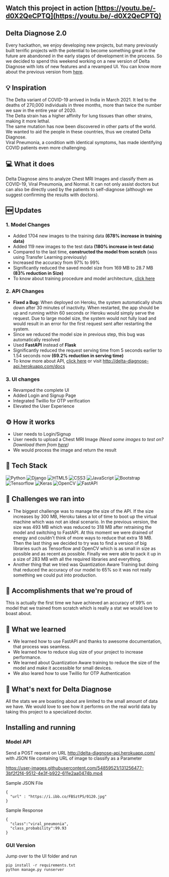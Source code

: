 ## Watch this project in action [https://youtu.be/-d0X2QeCPTQ](https://youtu.be/-d0X2QeCPTQ)

## Delta Diagnose 2.0
Every hackathon, we enjoy developing new projects, but many previously built terrific projects with the potential to become something great in the future are abandoned in the early stages of development in the process. So we decided to spend this weekend working on a new version of Delta Diagnose with lots of new features and a revamped UI. You can know more about the previous version from [here](https://devpost.com/software/delta-diagnose).

## 💡 Inspiration
The Delta variant of COVID-19 arrived in India in March 2021. It led to the deaths of 270,000 individuals in three months, more than twice the number we saw in the entire year of 2020. <br> The Delta strain has a higher affinity for lung tissues than other strains, making it more lethal. <br>
The same mutation has now been discovered in other parts of the world. We wanted to aid the people in these countries, thus we created Delta Diagnose. <br>
Viral Pneumonia, a condition with identical symptoms, has made identifying COVID patients even more challenging.

## 💻 What it does
Delta Diagnose aims to analyze Chest MRI Images and classify them as COVID-19, Viral Pneumonia, and Normal. It can not only assist doctors but can also be directly used by the patients to self-diagnose (although we suggest confirming the results with doctors).

## 🆕 Updates

### 1. Model Changes
- Added 1704 new images to the training data <b>(678% increase in training data)</b>
- Added 119 new images to the test data <b>(180% increase in test data)</b>
- Compared to the last time, <b>constructed the model from scratch</b> (was using Transfer Learning previously)
- Increased the accuracy from 97% to 99%
- Significantly reduced the saved model size from 169 MB to 28.7 MB <b>(83% reduction in Size)</b>
- To know about training procedure and model architecture, [click here](https://github.com/kanakmi/Delta-Diagnose/tree/Version-2.0/Model%20Training)

### 2. API Changes
- <b>Fixed a Bug:</b> When deployed on Heroku, the system automatically shuts down after 30 minutes of inactivity. When restarted, the app should be up and running within 60 seconds or Heroku would simply serve the request. Due to large model size, the system would not fully load and would result in an error for the first request sent after restarting the system.
- Since we reduced the model size in previous step, this bug was automatically resolved
- Used <b>FastAPI</b> instead of <b>Flask</b> 
- Significantly reduced the request serving time from 5 seconds earlier to 1.54 seconds now <b> (69.2% reduction in serving time) </b>
- To know more about API, [click here](https://github.com/kanakmi/Delta-Diagnose/tree/Version-2.0/API) or visit http://delta-diagnose-api.herokuapp.com/docs

### 3. UI changes
- Revamped the complete UI
- Added Login and Signup Page
- Integrated Twillio for OTP verification
- Elevated the User Experience

## ⚙️ How it works
- User needs to Login/Signup
- User needs to upload a Chest MRI Image <i>(Need some images to test on? Download them from [here](https://drive.google.com/drive/folders/1e8YPenE6jlBYznLDAu989Pv_8BFvOwup?usp=sharing))</i>
- We would process the image and return the result

## 🔨 Tech Stack
<img alt="Python" src="https://img.shields.io/badge/python-%2314354C.svg?style=for-the-badge&logo=python&logoColor=white"/> <img alt="Django" src="https://img.shields.io/badge/django-%23092E20.svg?style=for-the-badge&logo=django&logoColor=white"/> <img alt="HTML5" src="https://img.shields.io/badge/html5-%23E34F26.svg?style=for-the-badge&logo=html5&logoColor=white"/> <img alt="CSS3" src="https://img.shields.io/badge/css3-%231572B6.svg?style=for-the-badge&logo=css3&logoColor=white"/> <img alt="JavaScript" src="https://img.shields.io/badge/javascript-%23323330.svg?style=for-the-badge&logo=javascript&logoColor=%23F7DF1E"/> <img alt="Bootstrap" src="https://img.shields.io/badge/bootstrap-%23563D7C.svg?style=for-the-badge&logo=bootstrap&logoColor=white"/> <br> <img alt="Tensorflow" src="https://img.shields.io/badge/TensorFlow-%23FF6F00.svg?style=for-the-badge&logo=TensorFlow&logoColor=white"/> <img alt="Keras" src="https://img.shields.io/badge/Keras-%23D00000.svg?style=for-the-badge&logo=Keras&logoColor=white"/> <img alt="OpenCV" src="https://img.shields.io/badge/opencv-%23white.svg?style=for-the-badge&logo=opencv&logoColor=white"/> ![FastAPI](https://img.shields.io/badge/FastAPI-005571?style=for-the-badge&logo=fastapi)

## 🧠 Challenges we ran into
- The biggest challenge was to manage the size of the API. If the size increases by 300 MB, Heroku takes a lot of time to boot up the virtual machine which was not an ideal scenario. In the previous version, the size was 493 MB which was reduced to 318 MB after retraining the model and switching to FastAPI. At this moment we were drained of energy and couldn't think of more ways to reduce that extra 18 MB. Then the last thing we decided to try was to find a version of big libraries such as Tensorflow and OpenCV which is as small in size as possible and as recent as possible. Finally we were able to pack it up in a size of 283 MB with all the required libraries and everything.
- Another thing that we tried was Quantization Aware Training but doing that reduced the accuracy of our model to 65% so it was not really something we could put into production.

## 🏅 Accomplishments that we're proud of
This is actually the first time we have achieved an accuracy of 99% on model that we trained from scratch which is really a stat we would love to boast about.

## 📖 What we learned
- We learned how to use FastAPI and thanks to awesome documentation, that process was seamless.
- We learned how to reduce slug size of your project to increase performance.
- We learned about Quantization Aware training to reduce the size of the model and make it accessible for small devices.
- We also leared how to use Twillio for OTP Authentication

## 🚀 What's next for Delta Diagnose
All the stats we are boasting about are limited to the small amount of data we have. We would love to see how it performs on the real world data by taking this project to a specialized doctor.

## Installing and running

### Model API
Send a POST request on URL http://delta-diagnose-api.herokuapp.com/ with JSON file containing URL of image to classify as a Parameter<br>

<p align="center">
  

https://user-images.githubusercontent.com/54859521/131256477-3bf2f2f4-9512-4e3f-b922-611e2aa0474b.mp4


</p>

Sample JSON File
```
{
  "url" : "https://i.ibb.co/FBSztPS/0120.jpg"
}
```
Sample Response
```
{
  "class":"viral_pneumonia",
  "class_probability":99.93
}
```

### GUI Version
Jump over to the UI folder and run
```
pip install -r requirements.txt
python manage.py runserver
```
